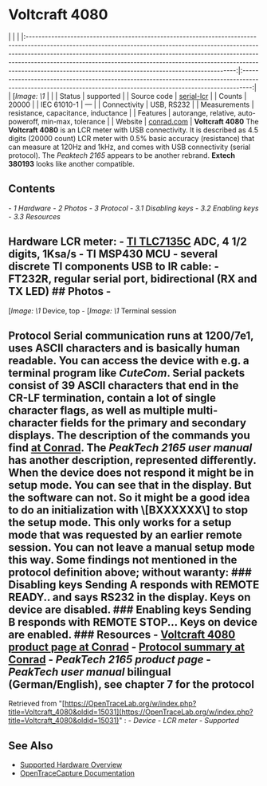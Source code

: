 # Voltcraft 4080
| | | |:-----------------------------------------------------------------------------------------------------------------------------------------------------------------------------------------------------------------------------------------------------------------------------------------------------------------------------------------------------------------------------------------:|:---------------------------------------------------------------------------------------------------------------------------------------------------------------:| | [*Image: \1* | | | Status | supported | | Source code | [serial-lcr](http://github.com/OpenTraceLab/?p=OpenTraceCapture.git;a=tree;f=src/hardware/serial-lcr) | | Counts | 20000 | | IEC 61010-1 | — | | Connectivity | USB, RS232 | | Measurements | resistance, capacitance, inductance | | Features | autorange, relative, auto-poweroff, min-max, tolerance | | Website | [conrad.com](http://www.conrad.com/ce/en/product/121064/VOLTCRAFT-LCR-4080-Digital-Multimeter-DMM-20000-digits) | **Voltcraft 4080** The **Voltcraft 4080** is an LCR meter with USB connectivity. It is described as 4.5 digits (20000 count) LCR meter with 0.5% basic accuracy (resistance) that can measure at 120Hz and 1kHz, and comes with USB connectivity (serial protocol). The *Peaktech 2165* appears to be another rebrand. **Extech 380193** looks like another compatible.
## Contents
\- *1 Hardware* \- *2 Photos* \- *3 Protocol* \- *3.1 Disabling keys* \- *3.2 Enabling keys* \- *3.3 Resources*
## Hardware LCR meter: \- [TI TLC7135C](http://www.ti.com/product/TLC7135) ADC, 4 1/2 digits, 1Ksa/s \- TI MSP430 MCU \- several discrete TI components USB to IR cable: \- FT232R, regular serial port, bidirectional (RX and TX LED) ## Photos \-
[*Image: \1*
Device, top
\-
[*Image: \1*
Terminal session
## Protocol Serial communication runs at 1200/7e1, uses ASCII characters and is basically human readable. You can access the device with e.g. a terminal program like *CuteCom*. Serial packets consist of 39 ASCII characters that end in the CR-LF termination, contain a lot of single character flags, as well as multiple multi-character fields for the primary and secondary displays. The description of the commands you find [at Conrad](http://www.produktinfo.conrad.com/datenblaetter/100000-124999/121064-da-01-en-Schnittstellenbeschr_LCR_4080_Handmessg.pdf). The *PeakTech 2165 user manual* has another description, represented differently. When the device does not respond it might be in setup mode. You can see that in the display. But the software can not. So it might be a good idea to do an initialization with \\[BXXXXXX\\] to stop the setup mode. This only works for a setup mode that was requested by an earlier remote session. You can not leave a manual setup mode this way. Some findings not mentioned in the protocol definition above; without waranty: ### Disabling keys Sending  A  responds with  REMOTE READY..  and says **RS232** in the display. Keys on device are disabled. ### Enabling keys Sending  B  responds with  REMOTE STOP...  Keys on device are enabled. ### Resources \- [Voltcraft 4080 product page at Conrad](http://www.conrad.com/ce/en/product/121064/VOLTCRAFT-LCR-4080-Digital-Multimeter-DMM-20000-digits) \- [Protocol summary at Conrad](http://www.produktinfo.conrad.com/datenblaetter/100000-124999/121064-da-01-en-Schnittstellenbeschr_LCR_4080_Handmessg.pdf) \- *PeakTech 2165 product page* \- *PeakTech user manual* bilingual (German/English), see chapter 7 for the protocol
Retrieved from "[https://OpenTraceLab.org/w/index.php?title=Voltcraft_4080&oldid=15031](https://OpenTraceLab.org/w/index.php?title=Voltcraft_4080&oldid=15031)"
: \- *Device* \- *LCR meter* \- *Supported*
## See Also
- [Supported Hardware Overview](../supported-hardware.md)
- [OpenTraceCapture Documentation](../../opentracecapture/overview.md)
